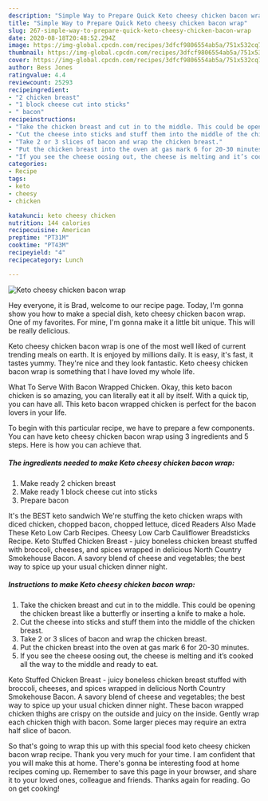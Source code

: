 ```yaml
---
description: "Simple Way to Prepare Quick Keto cheesy chicken bacon wrap"
title: "Simple Way to Prepare Quick Keto cheesy chicken bacon wrap"
slug: 267-simple-way-to-prepare-quick-keto-cheesy-chicken-bacon-wrap
date: 2020-08-18T20:48:52.294Z
image: https://img-global.cpcdn.com/recipes/3dfcf9806554ab5a/751x532cq70/keto-cheesy-chicken-bacon-wrap-recipe-main-photo.jpg
thumbnail: https://img-global.cpcdn.com/recipes/3dfcf9806554ab5a/751x532cq70/keto-cheesy-chicken-bacon-wrap-recipe-main-photo.jpg
cover: https://img-global.cpcdn.com/recipes/3dfcf9806554ab5a/751x532cq70/keto-cheesy-chicken-bacon-wrap-recipe-main-photo.jpg
author: Bess Jones
ratingvalue: 4.4
reviewcount: 25293
recipeingredient:
- "2 chicken breast"
- "1 block cheese cut into sticks"
- " bacon"
recipeinstructions:
- "Take the chicken breast and cut in to the middle. This could be opening the chicken breast like a butterfly or inserting a knife to make a hole."
- "Cut the cheese into sticks and stuff them into the middle of the chicken breast."
- "Take 2 or 3 slices of bacon and wrap the chicken breast."
- "Put the chicken breast into the oven at gas mark 6 for 20-30 minutes."
- "If you see the cheese oosing out, the cheese is melting and it’s cooked all the way to the middle and ready to eat."
categories:
- Recipe
tags:
- keto
- cheesy
- chicken

katakunci: keto cheesy chicken 
nutrition: 144 calories
recipecuisine: American
preptime: "PT31M"
cooktime: "PT43M"
recipeyield: "4"
recipecategory: Lunch

---
```



![Keto cheesy chicken bacon wrap](https://img-global.cpcdn.com/recipes/3dfcf9806554ab5a/751x532cq70/keto-cheesy-chicken-bacon-wrap-recipe-main-photo.jpg)

Hey everyone, it is Brad, welcome to our recipe page. Today, I'm gonna show you how to make a special dish, keto cheesy chicken bacon wrap. One of my favorites. For mine, I'm gonna make it a little bit unique. This will be really delicious.

Keto cheesy chicken bacon wrap is one of the most well liked of current trending meals on earth. It is enjoyed by millions daily. It is easy, it's fast, it tastes yummy. They're nice and they look fantastic. Keto cheesy chicken bacon wrap is something that I have loved my whole life.

What To Serve With Bacon Wrapped Chicken. Okay, this keto bacon chicken is so amazing, you can literally eat it all by itself. With a quick tip, you can have all. This keto bacon wrapped chicken is perfect for the bacon lovers in your life.


To begin with this particular recipe, we have to prepare a few components. You can have keto cheesy chicken bacon wrap using 3 ingredients and 5 steps. Here is how you can achieve that.

<!--inarticleads1-->

##### The ingredients needed to make Keto cheesy chicken bacon wrap:

1. Make ready 2 chicken breast
1. Make ready 1 block cheese cut into sticks
1. Prepare  bacon


It&#39;s the BEST keto sandwich We&#39;re stuffing the keto chicken wraps with diced chicken, chopped bacon, chopped lettuce, diced Readers Also Made These Keto Low Carb Recipes. Cheesy Low Carb Cauliflower Breadsticks Recipe. Keto Stuffed Chicken Breast - juicy boneless chicken breast stuffed with broccoli, cheeses, and spices wrapped in delicious North Country Smokehouse Bacon. A savory blend of cheese and vegetables; the best way to spice up your usual chicken dinner night. 

<!--inarticleads2-->

##### Instructions to make Keto cheesy chicken bacon wrap:

1. Take the chicken breast and cut in to the middle. This could be opening the chicken breast like a butterfly or inserting a knife to make a hole.
1. Cut the cheese into sticks and stuff them into the middle of the chicken breast.
1. Take 2 or 3 slices of bacon and wrap the chicken breast.
1. Put the chicken breast into the oven at gas mark 6 for 20-30 minutes.
1. If you see the cheese oosing out, the cheese is melting and it’s cooked all the way to the middle and ready to eat.


Keto Stuffed Chicken Breast - juicy boneless chicken breast stuffed with broccoli, cheeses, and spices wrapped in delicious North Country Smokehouse Bacon. A savory blend of cheese and vegetables; the best way to spice up your usual chicken dinner night. These bacon wrapped chicken thighs are crispy on the outside and juicy on the inside. Gently wrap each chicken thigh with bacon. Some larger pieces may require an extra half slice of bacon. 

So that's going to wrap this up with this special food keto cheesy chicken bacon wrap recipe. Thank you very much for your time. I am confident that you will make this at home. There's gonna be interesting food at home recipes coming up. Remember to save this page in your browser, and share it to your loved ones, colleague and friends. Thanks again for reading. Go on get cooking!
